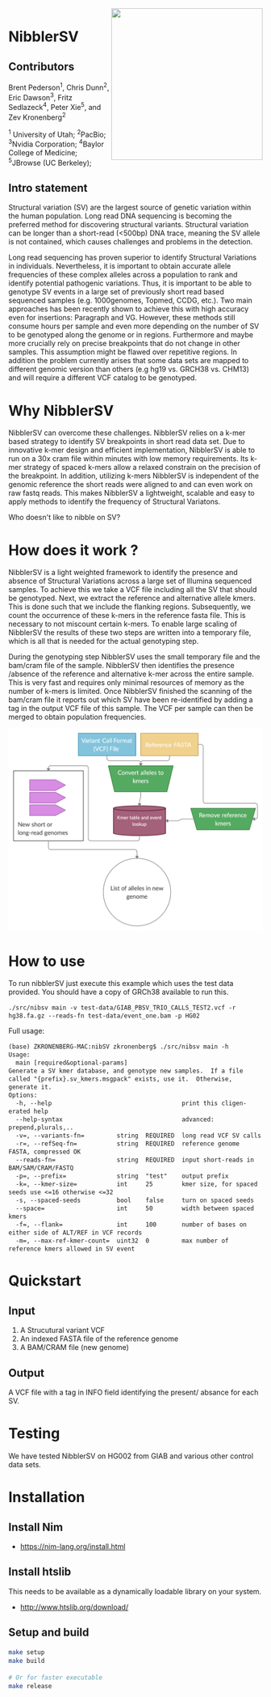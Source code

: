 <img align="right" width="300" height="300" src="https://github.com/collaborativebioinformatics/nibSV/blob/main/SVNibbler.png">

# NibblerSV

## Contributors

Brent Pederson<sup>1</sup>, Chris Dunn<sup>2</sup>, Eric Dawson<sup>3</sup>, Fritz Sedlazeck<sup>4</sup>, Peter Xie<sup>5</sup>, and Zev Kronenberg<sup>2</sup>

<sup>1</sup> University of Utah; <sup>2</sup>PacBio; <sup>3</sup>Nvidia Corporation; <sup>4</sup>Baylor College of Medicine; <sup>5</sup>JBrowse (UC Berkeley);

## Intro statement
Structural variation (SV) are the largest source of genetic variation within the human population. Long read DNA sequencing is becoming the preferred method for discovering structural variants. Structural variation can be longer than a short-read (<500bp) DNA trace, meaning the SV allele is not contained, which causes challenges and problems in the detection.

Long read sequencing has proven superior to identify Structural Variations in individuals. Nevertheless, it is important to obtain accurate allele frequencies of these complex alleles across a population to rank and identify potential pathogenic variations.  Thus, it is important to be able to genotype SV events in a large set of previously short read based sequenced samples (e.g. 1000genomes, Topmed, CCDG, etc.).  Two main approaches has been recently shown to achieve this with high accuracy even for insertions: Paragraph and VG. However, these methods still consume hours per sample and even more depending on the number of SV to be genotyped along the genome or in regions. Furthermore and maybe more crucially rely on precise breakpoints that do not change in other samples. This assumption might be flawed over repetitive regions.  In addition the problem currently arises that some data sets are mapped to different genomic version than others (e.g hg19 vs. GRCH38 vs. CHM13) and will require a different VCF catalog to be genotyped.  

# Why NibblerSV
NibblerSV can overcome these challenges. NibblerSV relies on a k-mer based strategy to identify SV breakpoints in short read data set. Due to innovative k-mer design and efficient implementation, NibblerSV is able to run on a 30x cram file within minutes with low memory requirements. Its k-mer strategy of spaced k-mers allow a relaxed constrain on the precision of the breakpoint. In addition, utilizing k-mers NibblerSV is independent of the genomic reference the short reads were aligned to and can even work on raw fastq reads. This makes NibblerSV a lightweight, scalable and easy to apply methods to identify the frequency of Structural Variatons.


Who doesn't like to nibble on SV?
# How does it work <this software>?
NibblerSV is a light weighted framework to identify the presence and absence of Structural Variations across a large set of Illumina sequenced samples. To achieve this we take a VCF file including all the SV that should be genotyped. Next, we extract the reference and alternative allele kmers. This is done such that we include the flanking regions. Subsequently, we count the occurrence of these k-mers in the reference fasta file. This is necessary to not miscount certain k-mers. To enable large scaling of NibblerSV the results of these two steps are written into a temporary file, which is all that is needed for the actual genotyping step.

During the genotyping step NibblerSV uses the small temporary file  and the bam/cram file of the sample. NibblerSV then identifies the presence /absence of the reference and alternative k-mer across the entire sample. This is very fast and requires only minimal resources of memory as the number of k-mers is limited. Once NibblerSV finished the scanning of the bam/cram file it reports out which SV have been re-identified by adding a tag in the output VCF file of this sample. The VCF per sample can then be merged to obtain population frequencies.

![alt text](multimedia/nibSV.jpg)

# How to use <this software>

To run nibblerSV just execute this example which uses the test data provided. You should have a copy of GRCh38 available to run this.
```
./src/nibsv main -v test-data/GIAB_PBSV_TRIO_CALLS_TEST2.vcf -r hg38.fa.gz --reads-fn test-data/event_one.bam -p HG02
```

Full usage:
```
(base) ZKRONENBERG-MAC:nibSV zkronenberg$ ./src/nibsv main -h
Usage:
  main [required&optional-params]
Generate a SV kmer database, and genotype new samples.  If a file called "{prefix}.sv_kmers.msgpack" exists, use it.  Otherwise,
generate it.
Options:
  -h, --help                                    print this cligen-erated help
  --help-syntax                                 advanced: prepend,plurals,..
  -v=, --variants-fn=         string  REQUIRED  long read VCF SV calls
  -r=, --refSeq-fn=           string  REQUIRED  reference genome FASTA, compressed OK
  --reads-fn=                 string  REQUIRED  input short-reads in BAM/SAM/CRAM/FASTQ
  -p=, --prefix=              string  "test"    output prefix
  -k=, --kmer-size=           int     25        kmer size, for spaced seeds use <=16 otherwise <=32
  -s, --spaced-seeds          bool    false     turn on spaced seeds
  --space=                    int     50        width between spaced kmers
  -f=, --flank=               int     100       number of bases on either side of ALT/REF in VCF records
  -m=, --max-ref-kmer-count=  uint32  0         max number of reference kmers allowed in SV event
```


# Quickstart
## Input
1. A Strucutural variant VCF
2. An indexed FASTA file of the reference genome
3. A BAM/CRAM file (new genome)

## Output
A VCF file with a tag in INFO field identifying the present/ absance for each SV.

# Testing
We have tested NibblerSV on HG002 from GIAB and various other control data sets.

# Installation

## Install Nim
* https://nim-lang.org/install.html

## Install htslib
This needs to be available as a dynamically loadable library
on your system.

* http://www.htslib.org/download/

## Setup and build
```sh
make setup
make build

# Or for faster executable
make release
```
